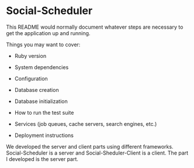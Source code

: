 # Social-Scheduler
This README would normally document whatever steps are necessary to get the application up and running.

Things you may want to cover:

* Ruby version

* System dependencies

* Configuration

* Database creation

* Database initialization

* How to run the test suite

* Services (job queues, cache servers, search engines, etc.)

* Deployment instructions

We developed the server and client parts using different frameworks. Social-Scheduler is a server and Social-Sheduler-Client is a client. The part I developed is the server part.
